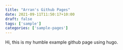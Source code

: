 ```yaml
---
title: "Arran's Github Pages"
date: 2021-09-11T11:50:17+10:00
draft: false
tags: ['sample']
categories: ['sample-pages']
---
```


Hi, this is my humble example github page using hugo.